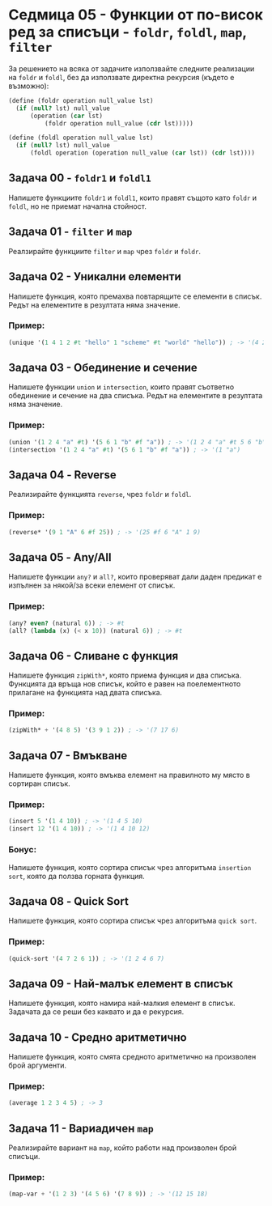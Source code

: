 # Седмица 05 - Функции от по-висок ред за списъци - `foldr`, `foldl`, `map`, `filter`
За решението на всяка от задачите използвайте следните реализации на `foldr` и `foldl`, без да използвате директна рекурсия (където е възможно):
```scheme
(define (foldr operation null_value lst)
  (if (null? lst) null_value
      (operation (car lst)
          (foldr operation null_value (cdr lst)))))

(define (foldl operation null_value lst)
  (if (null? lst) null_value
      (foldl operation (operation null_value (car lst)) (cdr lst))))
```

## Задача 00 - `foldr1` и `foldl1`
Напишете функциите `foldr1` и `foldl1`, които правят същото като `foldr` и `foldl`, но не приемат начална стойност.

## Задача 01 - `filter` и `map`
Реалзирайте функциите `filter` и `map` чрез `foldr` и `foldr`.

## Задача 02 - Уникални елементи
Напишете функция, която премахва повтарящите се елементи в списък. Редът на елементите в резултата няма значение.

### Пример:
```scheme
(unique '(1 4 1 2 #t "hello" 1 "scheme" #t "world" "hello")) ; -> '(4 2 1 "scheme" #t "world" "hello")
```

## Задача 03 - Обединение и сечение
Напишете функции `union` и `intersection`, които правят съответно обединение и сечение на два списъка. Редът на елементите в резултата няма значение.

### Пример:
```scheme
(union '(1 2 4 "a" #t) '(5 6 1 "b" #f "a")) ; -> '(1 2 4 "a" #t 5 6 "b" #f)
(intersection '(1 2 4 "a" #t) '(5 6 1 "b" #f "a")) ; -> '(1 "a")
```

## Задача 04 - Reverse
Реализирайте функцията `reverse`, чрез `foldr` и `foldl`.

### Пример:
```scheme
(reverse* '(9 1 "A" 6 #f 25)) ; -> '(25 #f 6 "A" 1 9)
```

## Задача 05 - Any/All
Напишете функции `any?` и `all?`, които проверяват дали даден предикат е изпълнен за някой/за всеки елемент от списък.

### Пример:
```scheme
(any? even? (natural 6)) ; -> #t
(all? (lambda (x) (< x 10)) (natural 6)) ; -> #t
```

## Задача 06 - Сливане с функция
Напишете функция `zipWith*`, която приема функция и два списъка. Функцията да връща нов списък, който е равен на поелементното прилагане на функцията над двата списъка.

### Пример:
```scheme
(zipWith* + '(4 8 5) '(3 9 1 2)) ; -> '(7 17 6)
```

## Задача 07 - Вмъкване
Напишете функция, която вмъква елемент на правилното му място в сортиран списък.

### Пример:
```scheme
(insert 5 '(1 4 10)) ; -> '(1 4 5 10)
(insert 12 '(1 4 10)) ; -> '(1 4 10 12)
```

### Бонус:
Напишете функция, която сортира списък чрез алгоритъма `insertion sort`, която да ползва горната функция.

## Задача 08 - Quick Sort
Напишете функция, която сортира списък чрез алгоритъма `quick sort`.

### Пример:
```scheme
(quick-sort '(4 7 2 6 1)) ; -> '(1 2 4 6 7)
```

## Задача 09 - Най-малък елемент в списък
Напишете функция, която намира най-малкия елемент в списък. Задачата да се реши без каквато и да е рекурсия.

## Задача 10 - Средно аритметично
Напишете функция, която смята средното аритметично на произволен брой аргументи.

### Пример:
```scheme
(average 1 2 3 4 5) ; -> 3
```

## Задача 11 - Вариадичен `map`
Реализирайте вариант на `map`, който работи над произволен брой списъци.

### Пример:
```scheme
(map-var + '(1 2 3) '(4 5 6) '(7 8 9)) ; -> '(12 15 18)
```